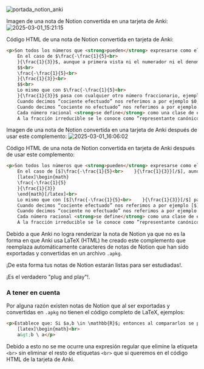 ![portada_notion_anki](https://github.com/user-attachments/assets/e5ce274b-9e7e-43c2-9b94-591a2c106c03)

Imagen de una nota de Notion convertida en una tarjeta de Anki:
![2025-03-01_15:21:15](https://github.com/user-attachments/assets/7c6760f8-d72f-4796-86a8-3086f8b1fbe2)

Código HTML de una nota de Notion convertida en tarjeta de Anki:
```html
<p>Son todos los números que <strong>pueden</strong> expresarse como el cociente efectuado o no efectuado de dos números enteros, ejemplos: $\frac{1}{2}, \frac{-\frac{7}{11}}{3\frac{5}{9}},\ -\frac{63}{352}$. <br>
    En el caso de $\frac{-\frac{1}{5}<br>
    }{\frac{1}{3}}$, aunque a primera vista ni el numerador ni el denominador son números enteros, podemos simplificarla para ver que en realidad puede expresarse como un cociente de dos enteros siendo obvio entonces que es un número racional:<br>
    $$<br>
    \frac{-\frac{1}{5}<br>
    }{\frac{1}{3}}<br>
    $$<br>
    Lo mismo que con $\frac{-\frac{1}{5}<br>
    }{\frac{1}{3}}$ pasa con cualquier otro número fraccionario, ejemplos: $\frac{1}{2}, \frac{-\frac{7}{11}}{3\frac{5}{9}},\ -\frac{63}{352}$.<br>
    Cuando decimos “cociente efectuado” nos referimos a por ejemplo $0,5$.<br>
    Cuando decimos “cociente no efectuado” nos referimos a por ejemplo $\frac{1}{2}$.<br>
    Cada número racional <strong>se define</strong> como una clase de equivalencia.<br>
    A la fracción irreducible se le conoce como ”representante canónico”.</p>
```

Imagen de una nota de Notion convertida en una tarjeta de Anki después de usar este complemento:
![2025-03-01_16:06:02](https://github.com/user-attachments/assets/87bfac18-22e4-4e3c-b2fa-43671d56db4f)


Código HTML de una nota de Notion convertida en tarjeta de Anki después de usar este complemento:
```html
<p>Son todos los números que <strong>pueden</strong> expresarse como el cociente efectuado o no efectuado de dos números enteros, ejemplos: [$]\frac{1}{2}, \frac{-\frac{7}{11}}{3\frac{5}{9}},\ -\frac{63}{352}[/$]. <br>
    En el caso de [$]\frac{-\frac{1}{5}<br>    }{\frac{1}{3}}[/$], aunque a primera vista ni el numerador ni el denominador son números enteros, podemos simplificarla para ver que en realidad puede expresarse como un cociente de dos enteros siendo obvio entonces que es un número racional:<br>
    [latex]\begin{math}
    \frac{-\frac{1}{5}
    }{\frac{1}{3}}
    \end{math}[/latex]<br>
    Lo mismo que con [$]\frac{-\frac{1}{5}<br>    }{\frac{1}{3}}[/$] pasa con cualquier otro número fraccionario, ejemplos: [$]\frac{1}{2}, \frac{-\frac{7}{11}}{3\frac{5}{9}},\ -\frac{63}{352}[/$].<br>
    Cuando decimos “cociente efectuado” nos referimos a por ejemplo [$]0,5[/$].<br>
    Cuando decimos “cociente no efectuado” nos referimos a por ejemplo [$]\frac{1}{2}[/$].<br>
    Cada número racional <strong>se define</strong> como una clase de equivalencia.<br>
    A la fracción irreducible se le conoce como ”representante canónico”.</p>
```

Debido a que Anki no logra renderizar la nota de Notion ya que no es la forma en que Anki usa LaTeX (HTML) he creado este complemento que reemplaza automáticamente caracteres de notas de Notion que han sido exportadas y convertidas en un archivo `.apkg`. 

¡De esta forma tus notas de Notion estarán listas para ser estudiadas!.

¡Es el verdadero "plug and play"!.


### A tener en cuenta
Por alguna razón existen notas de Notion que al ser exportadas y convertidas en `.apkg` no tienen el código completo de LaTeX, ejemplos:

```html
<p>Establece que: Si $a,b \in \mathbb{R}$; entonces al compararlos se puede presentar solo uno de los siguientes casos:<br>
    [latex]\begin{math}<br>
    a&gt;b \ a</p>
```

Debido a esto no se me ocurre una expresión regular que elimine la etiqueta `<br>` sin eliminar el resto de etiquetas `<br>` que si queremos en el código HTML de la tarjeta de Anki.
